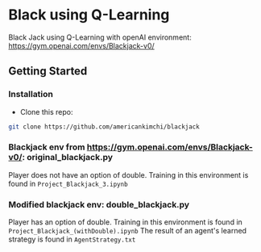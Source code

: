 # Black using Q-Learning

Black Jack using Q-Learning with openAI environment: https://gym.openai.com/envs/Blackjack-v0/

## Getting Started
### Installation

- Clone this repo:
```bash
git clone https://github.com/americankimchi/blackjack
```

### Blackjack env from https://gym.openai.com/envs/Blackjack-v0/: original_blackjack.py
Player does not have an option of double.
Training in this environment is found in `Project_Blackjack_3.ipynb`

### Modified blackjack env: double_blackjack.py
Player has an option of double.
Training in this environment is found in `Project_Blackjack_(withDouble).ipynb`
The result of an agent's learned strategy is found in `AgentStrategy.txt`
